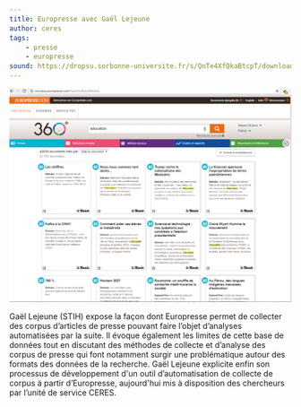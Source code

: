 ```yaml
---
title: Europresse avec Gaël Lejeune
author: ceres
tags:
    - presse
    - europresse
sound: https://dropsu.sorbonne-universite.fr/s/QnTe4XfQkaBtcpT/download/Podcast_4_Europresse_Gael_Lejeune.mp3
---
```


![](europresse.png)

Gaël Lejeune (STIH) expose la façon dont Europresse permet de collecter des corpus d’articles de presse pouvant faire l’objet d’analyses automatisées par la suite. Il évoque également les limites de cette base de données tout en discutant des méthodes de collecte et d’analyse des corpus de presse qui font notamment surgir une problématique autour des formats des données de la recherche. Gaël Lejeune explicite enfin son processus de développement d'un outil d’automatisation de collecte de corpus à partir d’Europresse, aujourd'hui mis à disposition des chercheurs par l’unité de service CERES.
